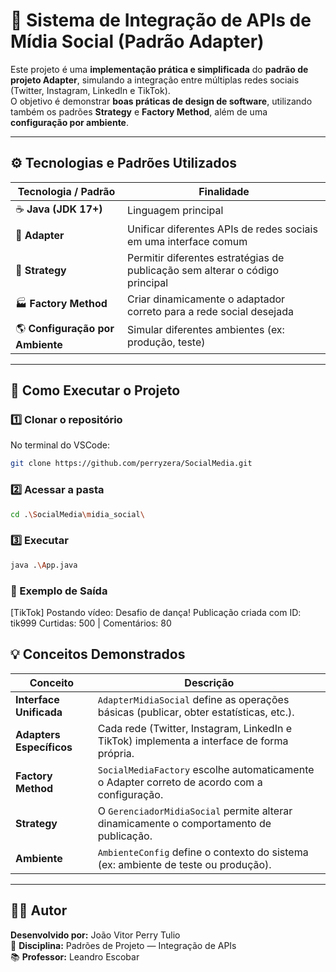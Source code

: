 # 🧩 Sistema de Integração de APIs de Mídia Social (Padrão Adapter)

Este projeto é uma **implementação prática e simplificada** do **padrão de projeto Adapter**, simulando a integração entre múltiplas redes sociais (Twitter, Instagram, LinkedIn e TikTok).  
O objetivo é demonstrar **boas práticas de design de software**, utilizando também os padrões **Strategy** e **Factory Method**, além de uma **configuração por ambiente**.

---

## ⚙️ Tecnologias e Padrões Utilizados

| Tecnologia / Padrão | Finalidade |
|----------------------|------------|
| ☕ **Java (JDK 17+)** | Linguagem principal |
| 🧩 **Adapter** | Unificar diferentes APIs de redes sociais em uma interface comum |
| 🧠 **Strategy** | Permitir diferentes estratégias de publicação sem alterar o código principal |
| 🏭 **Factory Method** | Criar dinamicamente o adaptador correto para a rede social desejada |
| 🌎 **Configuração por Ambiente** | Simular diferentes ambientes (ex: produção, teste) |

---

## 🚀 Como Executar o Projeto

### 1️⃣ Clonar o repositório
No terminal do VSCode:
```bash
git clone https://github.com/perryzera/SocialMedia.git
```
### 2️⃣ Acessar a pasta
```bash
cd .\SocialMedia\midia_social\
```
### 3️⃣ Executar
```bash
java .\App.java
```
### 📘 Exemplo de Saída
[TikTok] Postando vídeo: Desafio de dança!
Publicação criada com ID: tik999
Curtidas: 500 | Comentários: 80

## 💡 Conceitos Demonstrados

| Conceito | Descrição |
|-----------|------------|
| **Interface Unificada** | `AdapterMidiaSocial` define as operações básicas (publicar, obter estatísticas, etc.). |
| **Adapters Específicos** | Cada rede (Twitter, Instagram, LinkedIn e TikTok) implementa a interface de forma própria. |
| **Factory Method** | `SocialMediaFactory` escolhe automaticamente o Adapter correto de acordo com a configuração. |
| **Strategy** | O `GerenciadorMidiaSocial` permite alterar dinamicamente o comportamento de publicação. |
| **Ambiente** | `AmbienteConfig` define o contexto do sistema (ex: ambiente de teste ou produção). |

---

## 👨‍💻 Autor

**Desenvolvido por:** João Vitor Perry Tulio  
💼 **Disciplina:** Padrões de Projeto — Integração de APIs  
📚 **Professor:** Leandro Escobar
